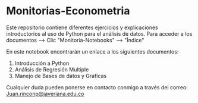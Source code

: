 # Monitorias-Econometria 

Este repositorio contiene diferentes ejercicios y explicaciones introductorios al uso de Python para el análisis de datos. Para acceder a los documentos --> Clic "Monitoria-Notebooks" --> "Índice"

En este notebook encontrarán un enlace a los siguientes documentos:

1. Introducción a Python
2. Análisis de Regresión Multiple
3. Manejo de Bases de datos y Graficas

Cualquier duda pueden ponerse en contacto conmigo a través del correo: Juan.rinconp@javeriana.edu.co